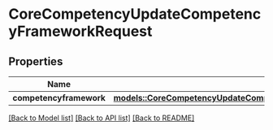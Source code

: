 # CoreCompetencyUpdateCompetencyFrameworkRequest

## Properties

Name | Type | Description | Notes
------------ | ------------- | ------------- | -------------
**competencyframework** | [**models::CoreCompetencyUpdateCompetencyFrameworkRequestCompetencyframework**](core_competency_update_competency_framework_request_competencyframework.md) |  | 

[[Back to Model list]](../README.md#documentation-for-models) [[Back to API list]](../README.md#documentation-for-api-endpoints) [[Back to README]](../README.md)


